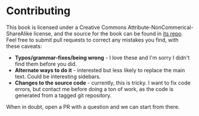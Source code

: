 # Contributing

This book is licensed under a Creative Commons Attribute-NonCommerical-ShareAlike license, and the source for the book can be found
in [its repo][repo].  Feel free to submit pull requests to correct any mistakes you find, with these caveats:

* **Typos/grammar-fixes/being wrong** - I love these and I'm sorry I didn't find them before you did.
* **Alternate ways to do it** - interested but less likely to replace the main text.  Could be interesting sidebars.
* **Changes to the source code** - currently, this is tricky.  I want to fix code errors, but contact me before doing a ton of work, as the code is generated from a tagged git repository.  

When in doubt, open a PR with a question and we can start from there.

[repo]: https://github.com/davetron5000/angular-rails-book/tree/master
